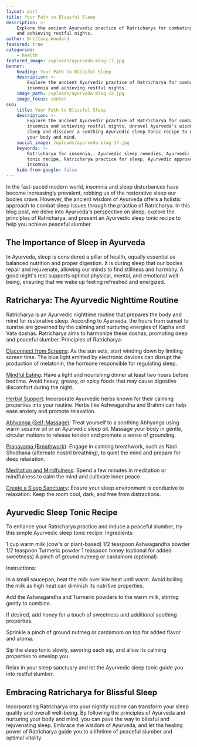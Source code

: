 ```yaml
---
layout: post
title: Your Path to Blissful Sleep
description: >-
    Explore the ancient Ayurvedic practice of Ratricharya for combating insomnia
    and achieving restful nights.
author: Brittany Woodard
featured: true
categories:
    - health
featured_image: /uploads/ayurveda-blog-17.jpg
banner:
    heading: Your Path to Blissful Sleep
    description: >-
        Explore the ancient Ayurvedic practice of Ratricharya for combating
        insomnia and achieving restful nights.
    image_path: /uploads/ayurveda-blog-22.jpg
    image_focus: center
seo:
    title: Your Path to Blissful Sleep
    description: >-
        Explore the ancient Ayurvedic practice of Ratricharya for combating
        insomnia and achieving restful nights. Unravel Ayurveda's wisdom on
        sleep and discover a soothing Ayurvedic sleep tonic recipe to nurture
        your body and mind.
    social_image: /uploads/ayurveda-blog-17.jpg
    keywords: >-
        Ratricharya for insomnia,. Ayurvedic sleep remedies, Ayurvedic sleep
        tonic recipe, Ratricharya practice for sleep, Ayurvedic approach to
        insomnia
    hide-from-google: false
---
```

In the fast-paced modern world, insomnia and sleep disturbances have become increasingly prevalent, robbing us of the restorative sleep our bodies crave. However, the ancient wisdom of Ayurveda offers a holistic approach to combat sleep issues through the practice of Ratricharya. In this blog post, we delve into Ayurveda's perspective on sleep, explore the principles of Ratricharya, and present an Ayurvedic sleep tonic recipe to help you achieve peaceful slumber.

## The Importance of Sleep in Ayurveda

In Ayurveda, sleep is considered a pillar of health, equally essential as balanced nutrition and proper digestion. It is during sleep that our bodies repair and rejuvenate, allowing our minds to find stillness and harmony. A good night's rest supports optimal physical, mental, and emotional well-being, ensuring that we wake up feeling refreshed and energized.

## Ratricharya: The Ayurvedic Nighttime Routine

Ratricharya is an Ayurvedic nighttime routine that prepares the body and mind for restorative sleep. According to Ayurveda, the hours from sunset to sunrise are governed by the calming and nurturing energies of Kapha and Vata doshas. Ratricharya aims to harmonize these doshas, promoting deep and peaceful slumber. Principles of Ratricharya:

<u>Disconnect from Screens</u>\: As the sun sets, start winding down by limiting screen time. The blue light emitted by electronic devices can disrupt the production of melatonin, the hormone responsible for regulating sleep.

<u>Mindful Eating</u>\: Have a light and nourishing dinner at least two hours before bedtime. Avoid heavy, greasy, or spicy foods that may cause digestive discomfort during the night.

<u>Herbal Support</u>\: Incorporate Ayurvedic herbs known for their calming properties into your routine. Herbs like Ashwagandha and Brahmi can help ease anxiety and promote relaxation.

<u>Abhyanga (Self-Massage)</u>\: Treat yourself to a soothing Abhyanga using warm sesame oil or an Ayurvedic sleep oil. Massage your body in gentle, circular motions to release tension and promote a sense of grounding.

<u>Pranayama (Breathwork)</u>\: Engage in calming breathwork, such as Nadi Shodhana (alternate nostril breathing), to quiet the mind and prepare for deep relaxation.

<u>Meditation and Mindfulness</u>\: Spend a few minutes in meditation or mindfulness to calm the mind and cultivate inner peace.

<u>Create a Sleep Sanctuary</u>\: Ensure your sleep environment is conducive to relaxation. Keep the room cool, dark, and free from distractions.

## Ayurvedic Sleep Tonic Recipe

To enhance your Ratricharya practice and induce a peaceful slumber, try this simple Ayurvedic sleep tonic recipe: Ingredients:

1 cup warm milk (cow's or plant-based) 1/2 teaspoon Ashwagandha powder 1/2 teaspoon Turmeric powder 1 teaspoon honey (optional for added sweetness) A pinch of ground nutmeg or cardamom (optional)

Instructions:

In a small saucepan, heat the milk over low heat until warm. Avoid boiling the milk as high heat can diminish its nutritive properties.

Add the Ashwagandha and Turmeric powders to the warm milk, stirring gently to combine.

If desired, add honey for a touch of sweetness and additional soothing properties.

Sprinkle a pinch of ground nutmeg or cardamom on top for added flavor and aroma.

Sip the sleep tonic slowly, savoring each sip, and allow its calming properties to envelop you.

Relax in your sleep sanctuary and let the Ayurvedic sleep tonic guide you into restful slumber.

## Embracing Ratricharya for Blissful Sleep

Incorporating Ratricharya into your nightly routine can transform your sleep quality and overall well-being. By following the principles of Ayurveda and nurturing your body and mind, you can pave the way to blissful and rejuvenating sleep. Embrace the wisdom of Ayurveda, and let the healing power of Ratricharya guide you to a lifetime of peaceful slumber and optimal vitality.